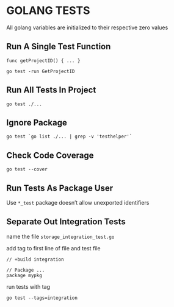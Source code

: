 # GOLANG TESTS

All golang variables are initialized to their respective zero values

## Run A Single Test Function

```golang
func getProjectID() { ... }
```

```console
go test -run GetProjectID
```

## Run All Tests In Project

```console
go test ./...
```

## Ignore Package

```console
go test `go list ./... | grep -v 'testhelper'`
```

## Check Code Coverage

```console
go test --cover
```

## Run Tests As Package User

Use `*_test` package doesn’t allow unexported identifiers

## Separate Out Integration Tests

name the file `storage_integration_test.go`

add tag to first line of file and test file

```golang
// +build integration

// Package ...
package mypkg
```

run tests with tag

```console
go test --tags=integration
```
